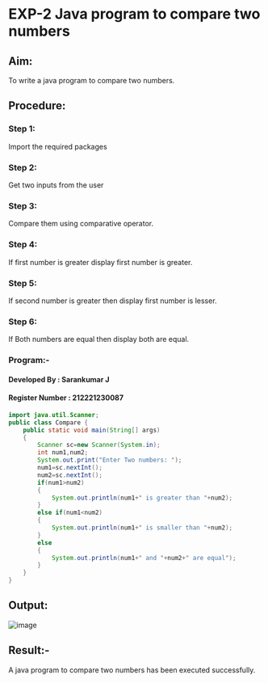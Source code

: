 # EXP-2 Java program to compare two numbers
## Aim:
To write a java program to compare two numbers.

## Procedure:
### Step 1:
Import the required packages

### Step 2:
Get two inputs from the user

### Step 3:
Compare them using comparative operator.

### Step 4:
If first number is greater display first number is greater.

### Step 5:
If second number is greater then display first number is lesser.

### Step 6:
If Both numbers are equal then display both are equal.

### Program:-
#### Developed By : Sarankumar J
#### Register Number : 212221230087
```java
import java.util.Scanner;
public class Compare {
    public static void main(String[] args)
    {
        Scanner sc=new Scanner(System.in);
        int num1,num2;
        System.out.print("Enter Two numbers: ");
        num1=sc.nextInt();
        num2=sc.nextInt();
        if(num1>num2)
        {
            System.out.println(num1+" is greater than "+num2);
        }
        else if(num1<num2)
        {
            System.out.println(num1+" is smaller than "+num2);
        }
        else
        {
            System.out.println(num1+" and "+num2+" are equal");
        }
    }
}
```
## Output:
![image](https://github.com/SarankumarJ/Java-Ex-02/assets/94778101/f2cbd433-4707-4809-b3bf-1d4678cbd4af)

## Result:-
A java program to compare two numbers has been executed successfully.
